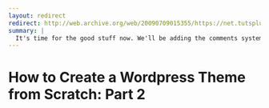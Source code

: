 ```yaml
---
layout: redirect
redirect: http://web.archive.org/web/20090709015355/https://net.tutsplus.com/working-with-cmss/how-to-create-a-wordpress-theme-from-scratch-part-2/
summary: |
  It's time for the good stuff now. We'll be adding the comments system, a sidebar with widgets and an archive for all the old posts. This will cover all that you need for a simple but well functioning WordPress theme, and hopefully you be able to apply this to all sorts of theming projects.
---
```


# How to Create a Wordpress Theme from Scratch: Part 2
